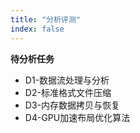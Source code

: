 ```yaml
---
title: "分析评测"
index: false
---
```



**待分析任务**
- D1-数据流处理与分析
- D2-标准格式文件压缩
- D3-内存数据拷贝与恢复
- D4-GPU加速布局优化算法
